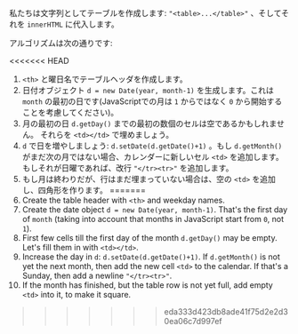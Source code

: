 私たちは文字列としてテーブルを作成します: `"<table>...</table>"` 、そしてそれを `innerHTML` に代入します。

アルゴリズムは次の通りです:

<<<<<<< HEAD
1. `<th>` と曜日名でテーブルヘッダを作成します。
2. 日付オブジェクト `d = new Date(year, month-1)` を生成します。これは `month` の最初の日です(JavaScriptでの月は `1` からではなく `0` から開始することを考慮してください)。
3. 月の最初の日 `d.getDay()` までの最初の数個のセルは空であるかもしれません。 それらを `<td></td>` で埋めましょう。
4. `d` で日を増やしましょう: `d.setDate(d.getDate()+1)` 。もし `d.getMonth()` がまだ次の月ではない場合、カレンダーに新しいセル `<td>` を追加します。もしそれが日曜であれば、改行 <code>"&lt;/tr&gt;&lt;tr&gt;"</code> を追加します。
5. もし月は終わりだが、行はまだ埋まっていない場合は、空の `<td>` を追加し、四角形を作ります。
=======
1. Create the table header with `<th>` and weekday names.
2. Create the date object `d = new Date(year, month-1)`. That's the first day of `month` (taking into account that months in JavaScript start from `0`, not `1`).
3. First few cells till the first day of the month `d.getDay()` may be empty. Let's fill them in with `<td></td>`.
4. Increase the day in `d`: `d.setDate(d.getDate()+1)`. If `d.getMonth()` is not yet the next month, then add the new cell `<td>` to the calendar. If that's a Sunday, then add a newline <code>"&lt;/tr&gt;&lt;tr&gt;"</code>.
5. If the month has finished, but the table row is not yet full, add empty `<td>` into it, to make it square.
>>>>>>> eda333d423db8ade41f75d2e2d30ea06c7d997ef
